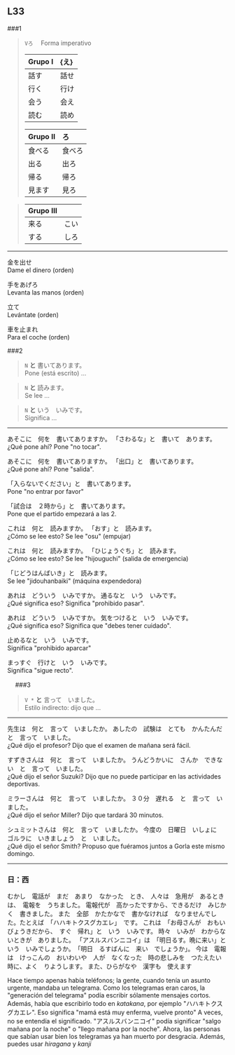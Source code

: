 L33
---


###1

> ``` Vろ ```　 
> Forma imperativo
>
> |Grupo I 	| {え}     	|
> |:--------|:----------|
> | 話す  	| 話せ  		|
> | 行く  	| 行け  		|
> | 会う  	| 会え  		|
> | 読む  	| 読め  		|
> 
> |Grupo II | ろ			|
> |:--------|:----------|
> | 食べる  	| 食べろ		|
> | 出る  	| 出ろ  		|
> | 帰る  	| 帰ろ  		|
> | 見ます  	| 見ろ  		|

> |Grupo III|			|
> |:--------|:----------|
> | 来る     | こい      | 
> | する     | しろ      | 

***

金を出せ  
Dame el dinero (orden)

手をあげろ  
Levanta las manos (orden)

立て  
Levántate (orden)

車を止まれ  
Para el coche (orden)


###2

> ```N``` **と** 書いてあります。  
> Pone (está escrito) ...

> ```N``` **と** 読みます。  
> Se lee ...

> ```N``` **と** いう　いみです。  
> Significa ...

***

あそこに　何を　書いてありますか。
「さわるな」と　書いて　あります。  
¿Qué pone ahí? Pone "no tocar".

あそこに　何を　書いてありますか。
「出口」と　書いてあります。  
¿Qué pone ahí? Pone "salida".

「入らないでください」と　書いてあります。  
Pone "no entrar por favor"

「試合は　２時から」と　書いてあります。  
Pone que el partido empezará a las 2.

これは　何と　読みますか。
「おす」と　読みます。  
¿Cómo se lee esto? Se lee "osu" (empujar)

これは　何と　読みますか。
「ひじょうぐち」と　読みます。  
¿Cómo se lee esto? Se lee "hijouguchi" (salida de emergencia)

「じどうはんばいき」と　読みます。  
Se lee "jidouhanbaiki" (máquina expendedora)

あれは　どういう　いみですか。
通るなと　いう　いみです。  
¿Qué significa eso?
Significa "prohibido pasar".

あれは　どういう　いみですか。
気をつけると　いう　いみです。  
¿Qué significa eso?
Significa que "debes tener cuidado".

止めるなと　いう　いみです。  
Significa "prohibido aparcar"

まっすぐ　行けと　いう　いみです。  
Significa "sigue recto".

　
###3

> ``` V * ``` **と** 言って　いました。  
> Estilo indirecto: dijo que ...

***

先生は　何と　言って　いましたか。
あしたの　試験は　とても　かんたんだ　と　言って　いました。  
¿Qué dijo el profesor?
Dijo que el examen de mañana será fácil.

すずきさんは　何と　言って　いましたか。
うんどうかいに　さんか　できない　と　言って　いました。  
¿Qué dijo el señor Suzuki?
Dijo que no puede participar en las actividades deportivas.

ミラーさんは　何と　言って　いましたか。
３０分　遅れる　と　言って　いました。  
¿Qué dijo el señor Miller?
Dijo que tardará 30 minutos.

シュミットさんは　何と　言って　いましたか。
今度の　日曜日　いしょに　ゴルラに　いきましょう　と　いました。  
¿Qué dijo el señor Smith?
Propuso que fuéramos juntos a Gorla este mismo domingo.

***

### 日：西

むかし　電話が　まだ　あまり　なかった　とき、　人々は　急用が　あるときは、　電報を　うちました。
電報代が　高かったですから、できるだけ　みじかく　書きました。
また　全部　かたかなで　書かなければ　なりませんでした。たとえば　「ハハキトクスグカエレ」　です。
これは　「お母さんが　おもい　びょうきだから、　すぐ　帰れ」と　いう　いみです。
時々　いみが　わからないときが　ありました。
「アスルスバンニコイ」は　「明日るす。晩に来い」という　いみでしょうか。　「明日　るすばんに　来い　でしょうか」。
今は　電報は　けっこんの　おいわいや　人が　なくなった　時の悲しみを　つたえたい　時に、よく　りようします。
また、ひらがなや　漢字も　使えます

Hace tiempo apenas había teléfonos; la gente, cuando tenía un asunto urgente, mandaba un telegrama.
Como los telegramas eran caros, la "generación del telegrama" podía escribir sólamente mensajes cortos.
Además, había que escribirlo todo en _katakana_, por ejemplo "ハハキトクスグカエレ".
Eso significa "mamá está muy enferma, vuelve pronto"
A veces, no se entendía el significado.
"アスルスバンニコイ" podía significar "salgo mañana por la noche" o "llego mañana por la noche".
Ahora, las personas que sabían usar bien los telegramas ya han muerto por desgracia.
Además, puedes usar _hiragana_ y _kanji_
